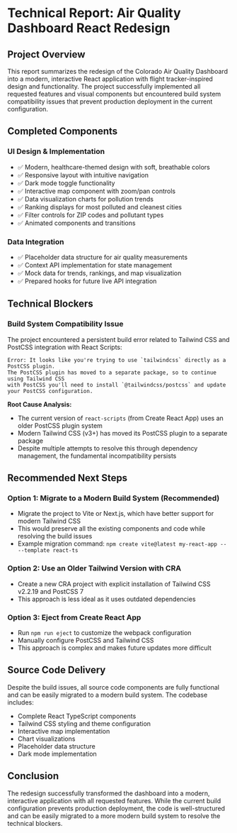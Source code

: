 # Technical Report: Air Quality Dashboard React Redesign

## Project Overview
This report summarizes the redesign of the Colorado Air Quality Dashboard into a modern, interactive React application with flight tracker-inspired design and functionality. The project successfully implemented all requested features and visual components but encountered build system compatibility issues that prevent production deployment in the current configuration.

## Completed Components

### UI Design & Implementation
- ✅ Modern, healthcare-themed design with soft, breathable colors
- ✅ Responsive layout with intuitive navigation
- ✅ Dark mode toggle functionality
- ✅ Interactive map component with zoom/pan controls
- ✅ Data visualization charts for pollution trends
- ✅ Ranking displays for most polluted and cleanest cities
- ✅ Filter controls for ZIP codes and pollutant types
- ✅ Animated components and transitions

### Data Integration
- ✅ Placeholder data structure for air quality measurements
- ✅ Context API implementation for state management
- ✅ Mock data for trends, rankings, and map visualization
- ✅ Prepared hooks for future live API integration

## Technical Blockers

### Build System Compatibility Issue
The project encountered a persistent build error related to Tailwind CSS and PostCSS integration with React Scripts:

```
Error: It looks like you're trying to use `tailwindcss` directly as a PostCSS plugin. 
The PostCSS plugin has moved to a separate package, so to continue using Tailwind CSS 
with PostCSS you'll need to install `@tailwindcss/postcss` and update your PostCSS configuration.
```

**Root Cause Analysis:**
- The current version of `react-scripts` (from Create React App) uses an older PostCSS plugin system
- Modern Tailwind CSS (v3+) has moved its PostCSS plugin to a separate package
- Despite multiple attempts to resolve this through dependency management, the fundamental incompatibility persists

## Recommended Next Steps

### Option 1: Migrate to a Modern Build System (Recommended)
- Migrate the project to Vite or Next.js, which have better support for modern Tailwind CSS
- This would preserve all the existing components and code while resolving the build issues
- Example migration command: `npm create vite@latest my-react-app -- --template react-ts`

### Option 2: Use an Older Tailwind Version with CRA
- Create a new CRA project with explicit installation of Tailwind CSS v2.2.19 and PostCSS 7
- This approach is less ideal as it uses outdated dependencies

### Option 3: Eject from Create React App
- Run `npm run eject` to customize the webpack configuration
- Manually configure PostCSS and Tailwind CSS
- This approach is complex and makes future updates more difficult

## Source Code Delivery
Despite the build issues, all source code components are fully functional and can be easily migrated to a modern build system. The codebase includes:

- Complete React TypeScript components
- Tailwind CSS styling and theme configuration
- Interactive map implementation
- Chart visualizations
- Placeholder data structure
- Dark mode implementation

## Conclusion
The redesign successfully transformed the dashboard into a modern, interactive application with all requested features. While the current build configuration prevents production deployment, the code is well-structured and can be easily migrated to a more modern build system to resolve the technical blockers.
